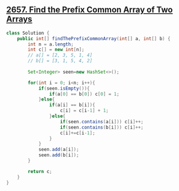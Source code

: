 ## [2657. Find the Prefix Common Array of Two Arrays](https://leetcode.com/problems/find-the-prefix-common-array-of-two-arrays/description/)

```java
class Solution {
    public int[] findThePrefixCommonArray(int[] a, int[] b) {
        int n = a.length;
        int c[] = new int[n];
        // a[] = [2, 3, 5, 1, 4]
        // b[] = [3, 1, 5, 4, 2]
        
        Set<Integer> seen=new HashSet<>();

        for(int i = 0; i<n; i++){
            if(seen.isEmpty()){
                if(a[0] == b[0]) c[0] = 1;
            }else{
                if(a[i] == b[i]){
                    c[i] = c[i-1] + 1;
                }else{
                    if(seen.contains(a[i])) c[i]++;
                    if(seen.contains(b[i])) c[i]++;
                    c[i]+=c[i-1];
                }
            }
            seen.add(a[i]);
            seen.add(b[i]);
        }

        return c;
    }
}
```